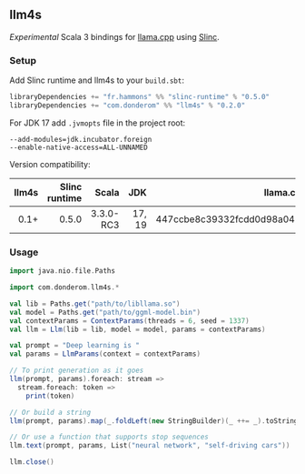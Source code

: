 ## llm4s

*Experimental* Scala 3 bindings for [llama.cpp](https://github.com/ggerganov/llama.cpp) using [Slinc](https://github.com/scala-interop/slinc).

### Setup

Add Slinc runtime and llm4s to your `build.sbt`:

```scala
libraryDependencies += "fr.hammons" %% "slinc-runtime" % "0.5.0"
libraryDependencies += "com.donderom" %% "llm4s" % "0.2.0"
```

For JDK 17 add `.jvmopts` file in the project root:

```
--add-modules=jdk.incubator.foreign
--enable-native-access=ALL-UNNAMED
```

Version compatibility:

| llm4s | Slinc runtime |     Scala |    JDK |                  llama.cpp (commit hash) |
|------:|--------------:|----------:|-------:|-----------------------------------------:|
|  0.1+ |         0.5.0 | 3.3.0-RC3 | 17, 19 | 447ccbe8c39332fcdd0d98a041b6e2ff6f06219d |


### Usage

```scala
import java.nio.file.Paths

import com.donderom.llm4s.*

val lib = Paths.get("path/to/libllama.so")
val model = Paths.get("path/to/ggml-model.bin")
val contextParams = ContextParams(threads = 6, seed = 1337)
val llm = Llm(lib = lib, model = model, params = contextParams)

val prompt = "Deep learning is "
val params = LlmParams(context = contextParams)

// To print generation as it goes
llm(prompt, params).foreach: stream =>
  stream.foreach: token =>
    print(token)

// Or build a string
llm(prompt, params).map(_.foldLeft(new StringBuilder)(_ ++= _).toString)

// Or use a function that supports stop sequences
llm.text(prompt, params, List("neural network", "self-driving cars"))

llm.close()
```
